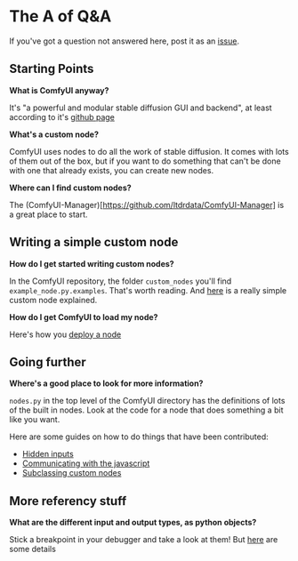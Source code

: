 # The A of Q&A

If you've got a question not answered here, post it as an [issue](https://github.com/chrisgoringe/Comfy-Custom-Node-How-To/issues).

## Starting Points

**What is ComfyUI anyway?**

It's "a powerful and modular stable diffusion GUI and backend", at least according to it's [github page](https://github.com/comfyanonymous/ComfyUI)

**What's a custom node?**

ComfyUI uses nodes to do all the work of stable diffusion. It comes with lots of them out of the box, but if you want to do something that can't be done with one that already exists, you can create new nodes.

**Where can I find custom nodes?**

The (ComfyUI-Manager)[https://github.com/ltdrdata/ComfyUI-Manager] is a great place to start.

## Writing a simple custom node

**How do I get started writing custom nodes?**

In the ComfyUI repository, the folder `custom_nodes` you'll find `example_node.py.examples`. That's worth reading. And [here](./answers/simple_node.md) is a really simple custom node explained.

**How do I get ComfyUI to load my node?**

Here's how you [deploy a node](./answers/deploying%20a%20custom%20node.md)

## Going further

**Where's a good place to look for more information?**

`nodes.py` in the top level of the ComfyUI directory has the definitions of lots of the built in nodes. Look at the code for a node that does something a bit like you want.

Here are some guides on how to do things that have been contributed:
- [Hidden inputs](./answers/hidden_inputs.md)
- [Communicating with the javascript](./answers/front_end.md)
- [Subclassing custom nodes](./answers/subclassing.md)

## More referency stuff

**What are the different input and output types, as python objects?**

Stick a breakpoint in your debugger and take a look at them! But [here](./answers/data_types.md) are some details
